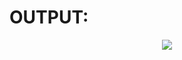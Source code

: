 # OUTPUT:
<p align="center">
<img src="https://user-images.githubusercontent.com/68191677/127315780-2ac28ed1-48a5-4c8d-a492-7869fb7d1aa6.png" />
</p>
